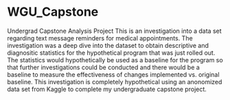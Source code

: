 # WGU_Capstone
Undergrad Capstone Analysis Project
This is an investigation into a data set regarding text message reminders for medical appointments.
The investigation was a deep dive into the dataset to obtain descriptive and diagnositic statistics for the hypothetical program
that was just rolled out. The statistics would hypothetically be used as a baseline for the program so that further investigations
could be conducted and there would be a baseline to measure the effectiveness of changes implemented vs. original baseline.
This investigation is completely hypothetical using an anonomized data set from Kaggle to complete my undergraduate capstone project.
